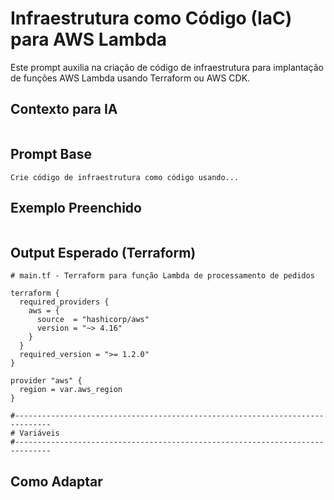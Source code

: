 # Infraestrutura como Código (IaC) para AWS Lambda

Este prompt auxilia na criação de código de infraestrutura para implantação de funções AWS Lambda usando Terraform ou AWS CDK.

## Contexto para IA

```
```

## Prompt Base

```
Crie código de infraestrutura como código usando...
```

## Exemplo Preenchido

```

```

## Output Esperado (Terraform)



```hcl
# main.tf - Terraform para função Lambda de processamento de pedidos

terraform {
  required_providers {
    aws = {
      source  = "hashicorp/aws"
      version = "~> 4.16"
    }
  }
  required_version = ">= 1.2.0"
}

provider "aws" {
  region = var.aws_region
}

#------------------------------------------------------------------------------
# Variáveis
#------------------------------------------------------------------------------
```


## Como Adaptar
